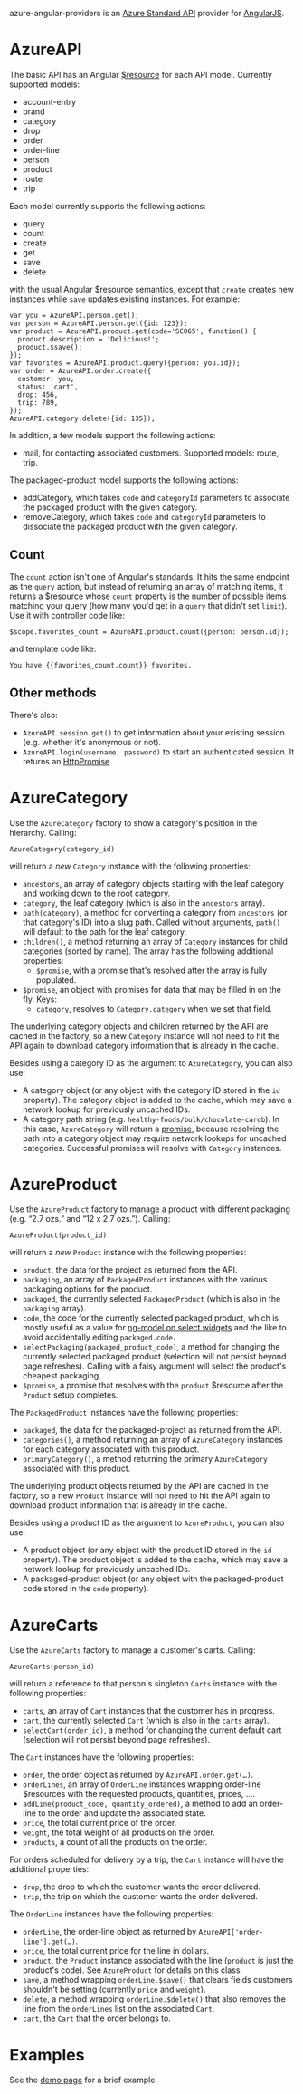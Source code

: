 azure-angular-providers is an [Azure Standard API][api] provider for
[AngularJS][].

AzureAPI
========

The basic API has an Angular [$resource][resource] for each API model.
Currently supported models:

* account-entry
* brand
* category
* drop
* order
* order-line
* person
* product
* route
* trip

Each model currently supports the following actions:

* query
* count
* create
* get
* save
* delete

with the usual Angular $resource semantics, except that `create`
creates new instances while `save` updates existing instances.  For
example:

    var you = AzureAPI.person.get();
    var person = AzureAPI.person.get({id: 123});
    var product = AzureAPI.product.get(code='SC065', function() {
      product.description = 'Delicious!';
      product.$save();
    });
    var favorites = AzureAPI.product.query({person: you.id});
    var order = AzureAPI.order.create({
      customer: you,
      status: 'cart',
      drop: 456,
      trip: 789,
    });
    AzureAPI.category.delete({id: 135});

In addition, a few models support the following actions:

* mail, for contacting associated customers.  Supported models: route,
  trip.

The packaged-product model supports the following actions:

* addCategory, which takes `code` and `categoryId` parameters to
  associate the packaged product with the given category.
* removeCategory, which takes `code` and `categoryId` parameters to
  dissociate the packaged product with the given category.

Count
-----

The `count` action isn't one of Angular's standards.  It hits the same
endpoint as the `query` action, but instead of returning an array of
matching items, it returns a $resource whose `count` property is the
number of possible items matching your query (how many you'd get in a
`query` that didn't set `limit`).  Use it with controller code like:

    $scope.favorites_count = AzureAPI.product.count({person: person.id});

and template code like:

    You have {{favorites_count.count}} favorites.

Other methods
-------------

There's also:

* `AzureAPI.session.get()` to get information about your existing
  session (e.g. whether it's anonymous or not).
* `AzureAPI.login(username, password)` to start an authenticated
  session.  It returns an [HttpPromise][].

AzureCategory
=============

Use the `AzureCategory` factory to show a category's position in the
hierarchy.  Calling:

    AzureCategory(category_id)

will return a *new* `Category` instance with the following properties:

* `ancestors`, an array of category objects starting with the leaf
  category and working down to the root category.
* `category`, the leaf category (which is also in the `ancestors`
  array).
* `path(category)`, a method for converting a category from
  `ancestors` (or that category's ID) into a slug path.  Called
  without arguments, `path()` will default to the path for the leaf
  category.
* `children()`, a method returning an array of `Category` instances
  for child categories (sorted by name).  The array has the following
  additional properties:
    * `$promise`, with a promise that's resolved after the array is
      fully populated.
* `$promise`, an object with promises for data that may be filled in
  on the fly.  Keys:
    * `category`, resolves to `Category.category` when we set that
      field.

The underlying category objects and children returned by the API are
cached in the factory, so a new `Category` instance will not need to
hit the API again to download category information that is already in
the cache.

Besides using a category ID as the argument to `AzureCategory`, you
can also use:

* A category object (or any object with the category ID stored in the
  `id` property).  The category object is added to the cache, which
  may save a network lookup for previously uncached IDs.
* A category path string (e.g. `healthy-foods/bulk/chocolate-carob`).
  In this case, `AzureCategory` will return a [promise][], because
  resolving the path into a category object may require network
  lookups for uncached categories.  Successful promises will resolve
  with `Category` instances.

AzureProduct
============

Use the `AzureProduct` factory to manage a product with different
packaging (e.g. “2.7 ozs.” and “12 x 2.7 ozs.”).  Calling:

    AzureProduct(product_id)

will return a *new* `Product` instance with the following properties:

* `product`, the data for the project as returned from the API.
* `packaging`, an array of `PackagedProduct` instances with the
  various packaging options for the product.
* `packaged`, the currently selected `PackagedProduct` (which is also
  in the `packaging` array).
* `code`, the code for the currently selected packaged product, which
  is mostly useful as a value for [ng-model on select widgets][select]
  and the like to avoid accidentally editing `packaged.code`.
* `selectPackaging(packaged_product_code)`, a method for changing the
  currently selected packaged product (selection will not persist
  beyond page refreshes).  Calling with a falsy argument will select
  the product's cheapest packaging.
* `$promise`, a promise that resolves with the `product` $resource
  after the `Product` setup completes.

The `PackagedProduct` instances have the following properties:

* `packaged`, the data for the packaged-project as returned from the
  API.
* `categories()`, a method returning an array of `AzureCategory`
  instances for each category associated with this product.
* `primaryCategory()`, a method returning the primary `AzureCategory`
  associated with this product.

The underlying product objects returned by the API are cached in the
factory, so a new `Product` instance will not need to hit the API
again to download product information that is already in the cache.

Besides using a product ID as the argument to `AzureProduct`, you
can also use:

* A product object (or any object with the product ID stored in the
  `id` property).  The product object is added to the cache, which may
  save a network lookup for previously uncached IDs.
* A packaged-product object (or any object with the packaged-product
  code stored in the `code` property).

AzureCarts
==========

Use the `AzureCarts` factory to manage a customer's carts.  Calling:

    AzureCarts(person_id)

will return a reference to that person's singleton `Carts` instance
with the following properties:

* `carts`, an array of `Cart` instances that the customer has in
  progress.
* `cart`, the currently selected `Cart` (which is also in the `carts`
  array).
* `selectCart(order_id)`, a method for changing the current default
  cart (selection will not persist beyond page refreshes).

The `Cart` instances have the following properties:

* `order`, the order object as returned by `AzureAPI.order.get(…)`.
* `orderLines`, an array of `OrderLine` instances wrapping order-line
  $resources with the requested products, quantities, prices, ….
* `addLine(product_code, quantity_ordered)`, a method to add an
  order-line to the order and update the associated state.
* `price`, the total current price of the order.
* `weight`, the total weight of all products on the order.
* `products`, a count of all the products on the order.

For orders scheduled for delivery by a trip, the `Cart` instance will
have the additional properties:

* `drop`, the drop to which the customer wants the order delivered.
* `trip`, the trip on which the customer wants the order delivered.

The `OrderLine` instances have the following properties:

* `orderLine`, the order-line object as returned by
  `AzureAPI['order-line'].get(…)`.
* `price`, the total current price for the line in dollars.
* `product`, the `Product` instance associated with the line
  (`product` is just the product's code).  See `AzureProduct` for
  details on this class.
* `save`, a method wrapping `orderLine.$save()` that clears fields
  customers shouldn't be setting (currently `price` and `weight`).
* `delete`, a method wrapping `orderLine.$delete()` that also removes
  the line from the `orderLines` list on the associated `Cart`.
* `cart`, the `Cart` that the order belongs to.

Examples
========

See the [demo page][demo] for a brief example.

[api]: https://github.com/azurestandard/api-spec
[AngularJS]: https://angularjs.org/
[resource]: https://docs.angularjs.org/api/ngResource/service/$resource
[HttpPromise]: https://docs.angularjs.org/api/ng/service/$http#general-usage
[promise]: https://docs.angularjs.org/api/ng/service/$q#the-promise-api
[select]: https://docs.angularjs.org/api/ng/directive/select
[demo]: example.html
